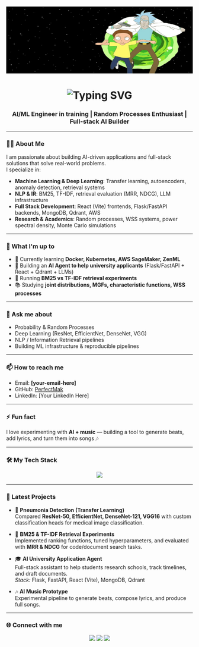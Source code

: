 <!-- Header Banner -->

<p align="center">
  <img 
    src="https://github.com/naku2001/naku2001/blob/main/e2f3f9866e6dab122b75cfd344fc7269073af3f6c320fbb826a12f1e8293fbe1._SX1080_FMjpg_.jpg" alt="Perfect Mak Banner" 
    alt="Perfect Mak Banner" 
     width="100%" 
    height="180"
  />
</p>

<!-- Animated Typing Intro -->
<h1 align="center">
  <img src="https://readme-typing-svg.herokuapp.com?size=35&duration=3000&color=0A66C2&center=true&vCenter=true&width=600&lines=Hi+👋,+I'm+Perfect;I+love+coffee+☕;I+love+gaming+🎮" alt="Typing SVG" />
</h1>

<h3 align="center">AI/ML Engineer in training | Random Processes Enthusiast | Full-stack AI Builder</h3>

---

### 👨‍💻 About Me  
I am passionate about building AI-driven applications and full-stack solutions that solve real-world problems.  
I specialize in:
- **Machine Learning & Deep Learning**: Transfer learning, autoencoders, anomaly detection, retrieval systems  
- **NLP & IR**: BM25, TF-IDF, retrieval evaluation (MRR, NDCG), LLM infrastructure  
- **Full Stack Development**: React (Vite) frontends, Flask/FastAPI backends, MongoDB, Qdrant, AWS  
- **Research & Academics**: Random processes, WSS systems, power spectral density, Monte Carlo simulations  

---

### 🚀 What I'm up to
- 🌱 Currently learning **Docker, Kubernetes, AWS SageMaker, ZenML**
- 🔭 Building an **AI Agent to help university applicants** (Flask/FastAPI + React + Qdrant + LLMs)
- 🧪 Running **BM25 vs TF-IDF retrieval experiments**
- 📚 Studying **joint distributions, MGFs, characteristic functions, WSS processes**

---

### 💬 Ask me about
- Probability & Random Processes  
- Deep Learning (ResNet, EfficientNet, DenseNet, VGG)  
- NLP / Information Retrieval pipelines  
- Building ML infrastructure & reproducible pipelines  

---

### 📫 How to reach me
- Email: **[your-email-here]**  
- GitHub: [PerfectMak](https://github.com/PerfectMak)  
- LinkedIn: [Your LinkedIn Here]  

---

### ⚡ Fun fact
I love experimenting with **AI + music** — building a tool to generate beats, add lyrics, and turn them into songs 🎶  

---

### 🛠️ My Tech Stack
<p align="center">
  <img src="https://skillicons.dev/icons?i=python,tensorflow,pytorch,js,react,html,css,bootstrap,mysql,mongodb,aws,docker,linux,git" />
</p>

---

### 📂 Latest Projects

- 🏥 **Pneumonia Detection (Transfer Learning)**  
  Compared **ResNet-50, EfficientNet, DenseNet-121, VGG16** with custom classification heads for medical image classification.  

- 🔎 **BM25 & TF-IDF Retrieval Experiments**  
  Implemented ranking functions, tuned hyperparameters, and evaluated with **MRR & NDCG** for code/document search tasks.  

- 🎓 **AI University Application Agent**  
  Full-stack assistant to help students research schools, track timelines, and draft documents.  
  *Stack:* Flask, FastAPI, React (Vite), MongoDB, Qdrant  

- 🎶 **AI Music Prototype**  
  Experimental pipeline to generate beats, compose lyrics, and produce full songs.  

---

### 🌐 Connect with me
<p align="center">
  <a href="mailto:your-email-here"><img src="https://img.shields.io/badge/Gmail-D14836?style=for-the-badge&logo=gmail&logoColor=white"></a>
  <a href="https://www.linkedin.com/in/your-linkedin"><img src="https://img.shields.io/badge/LinkedIn-0A66C2?style=for-the-badge&logo=linkedin&logoColor=white"></a>
  <a href="https://your-portfolio-link"><img src="https://img.shields.io/badge/Portfolio-FF5722?style=for-the-badge&logo=About.me&logoColor=white"></a>
</p>
